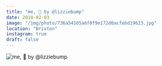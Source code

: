 ```yaml
---
title: "me, 📸 by @lizziebump"
date: 2018-02-03
image: "/img/photo/736a54165a6f0f9e172d0acfebd19623.jpg"
location: "Brixton"
instagram: true
draft: false
---
```


![me, 📸 by @lizziebump](/img/photo/736a54165a6f0f9e172d0acfebd19623.jpg)
